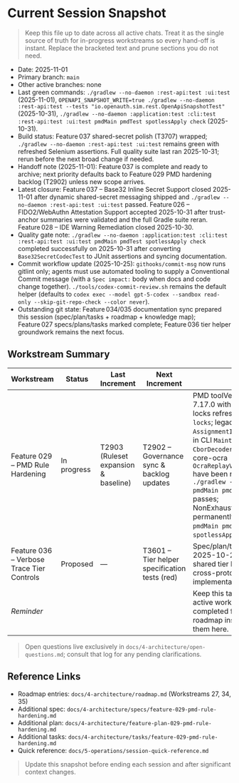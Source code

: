 # Current Session Snapshot

> Keep this file up to date across all active chats. Treat it as the single source of truth for in-progress workstreams so every hand-off is instant. Replace the bracketed text and prune sections you do not need.

- Date: 2025-11-01
- Primary branch: `main`
- Other active branches: none
- Last green commands: `./gradlew --no-daemon :rest-api:test :ui:test` (2025-11-01), `OPENAPI_SNAPSHOT_WRITE=true ./gradlew --no-daemon :rest-api:test --tests "io.openauth.sim.rest.OpenApiSnapshotTest"` (2025-10-31), `./gradlew --no-daemon :application:test :cli:test :rest-api:test :ui:test pmdMain pmdTest spotlessApply check` (2025-10-31).
- Build status: Feature 037 shared-secret polish (T3707) wrapped; `./gradlew --no-daemon :rest-api:test :ui:test` remains green with refreshed Selenium assertions. Full quality suite last ran 2025-10-31; rerun before the next broad change if needed.
- Handoff note (2025-11-01): Feature 037 is complete and ready to archive; next priority defaults back to Feature 029 PMD hardening backlog (T2902) unless new scope arrives.
- Latest closure: Feature 037 – Base32 Inline Secret Support closed 2025-11-01 after dynamic shared-secret messaging shipped and `./gradlew --no-daemon :rest-api:test :ui:test` passed. Feature 026 – FIDO2/WebAuthn Attestation Support accepted 2025-10-31 after trust-anchor summaries were validated and the full Gradle suite reran. Feature 028 – IDE Warning Remediation closed 2025-10-30.
- Quality gate note: `./gradlew --no-daemon :application:test :cli:test :rest-api:test :ui:test pmdMain pmdTest spotlessApply check` completed successfully on 2025-10-31 after converting `Base32SecretCodecTest` to JUnit assertions and syncing documentation.
- Commit workflow update (2025-10-25): `githooks/commit-msg` now runs gitlint only; agents must use automated tooling to supply a Conventional Commit message (with a `Spec impact:` body when docs and code change together). `./tools/codex-commit-review.sh` remains the default helper (defaults to `codex exec --model gpt-5-codex --sandbox read-only --skip-git-repo-check --color never`).
- Outstanding git state: Feature 034/035 documentation sync prepared this session (spec/plan/tasks + roadmap + knowledge map); Feature 027 specs/plans/tasks marked complete; Feature 036 tier helper groundwork remains the next focus.

## Workstream Summary
| Workstream | Status | Last Increment | Next Increment | Notes |
|------------|--------|----------------|----------------|-------|
| Feature 029 – PMD Rule Hardening | In progress | T2903 (Ruleset expansion & baseline) | T2902 – Governance sync & backlog updates | PMD toolVersion bumped to 7.17.0 with dependency locks refreshed via `--write-locks`; legacy `AssignmentInOperand` findings in CLI `MaintenanceCli`, core `CborDecoder`/`SimpleJson`, and core-ocra `OcraReplayVerifierBenchmark` have been refactored and `./gradlew --no-daemon pmdMain pmdTest` now passes; NonExhaustiveSwitch added permanently with green `pmdMain pmdTest` + `spotlessApply check`. |
| Feature 036 – Verbose Trace Tier Controls | Proposed | — | T3601 – Tier helper specification tests (red) | Spec/plan/tasks drafted 2025-10-25 to deliver shared tier helper and cross-protocol tagging; implementation yet to begin. |
| _Reminder_ |  |  |  | Keep this table limited to active workstreams; move completed features to the roadmap instead of tracking them here. |

> Open questions live exclusively in `docs/4-architecture/open-questions.md`; consult that log for any pending clarifications.

## Reference Links
- Roadmap entries: `docs/4-architecture/roadmap.md` (Workstreams 27, 34, 35)
- Additional spec: `docs/4-architecture/specs/feature-029-pmd-rule-hardening.md`
- Additional plan: `docs/4-architecture/feature-plan-029-pmd-rule-hardening.md`
- Additional tasks: `docs/4-architecture/tasks/feature-029-pmd-rule-hardening.md`
- Quick reference: `docs/5-operations/session-quick-reference.md`

> Update this snapshot before ending each session and after significant context changes.

